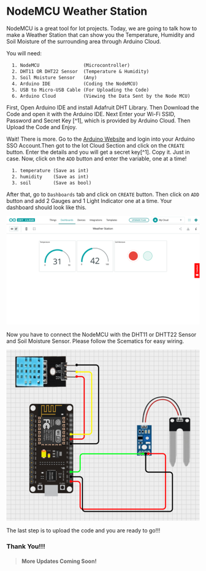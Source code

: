 # NodeMCU Weather Station

NodeMCU is a great tool for Iot projects. Today, we are going to talk how to make a Weather Station that can show you the Temperature, Humidity and Soil Moisture of the surrounding area through Arduino Cloud.

You will need:
```
  1. NodeMCU                (Microcontroller)
  2. DHT11 OR DHT22 Sensor  (Temperature & Humidity)
  3. Soil Moisture Sensor   (Any)
  4. Arduino IDE            (Coding the NodeMCU)
  5. USB to Micro-USB Cable (For Uploading the Code)
  6. Arduino Cloud          (Viewing the Data Sent by the Node MCU)
```

First, Open Arduino IDE and install Adafruit DHT Library. Then Download the Code and open it with the Arduino IDE. Next Enter your Wi-Fi SSID, Password and Secret Key [^1], which is provided by Arduino Cloud. Then Upload the Code and Enjoy.

Wait! There is more. Go to the [Arduino Website](https://www.arduino.cc) and login into your Arduino SSO Account.Then got to the Iot Cloud Section and click on the `CREATE` button. Enter the details and you will get a secret key[^1]. Copy it. Just in case. Now, click on the `ADD` button and enter the variable, one at a time!

```
  1. temperature (Save as int)
  2. humidity    (Save as int)
  3. soil        (Save as bool)
```

After that, go to `Dashboards` tab and click on `CREATE` button. Then click on `ADD` button and add 2 Gauges and 1 Light Indicator one at a time. Your dashboard should look like this.

![Dashboard](Images/Dashboard.png)

Now you have to connect the NodeMCU with the DHT11 or DHTT22 Sensor and Soil Moisture Sensor. Please follow the Scematics for easy wiring.

![Circuit](Images/Circuit.png)

The last step is to upload the code and you are ready to go!!!

### Thank You!!!
> #### More Updates Coming Soon!
